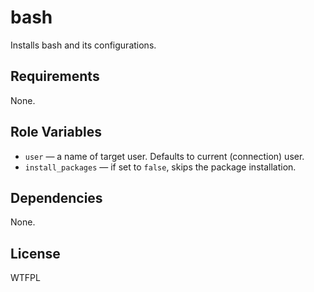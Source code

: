 bash
====

Installs bash and its configurations.

Requirements
------------

None.

Role Variables
--------------

* `user` &mdash; a name of target user. Defaults to current (connection) user.
* `install_packages` &mdash; if set to `false`, skips the package installation.

Dependencies
------------

None.

License
-------

WTFPL
